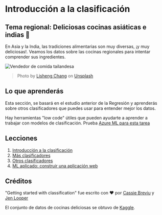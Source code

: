 # Introducción a la clasificación

## Tema regional: Deliciosas cocinas asiáticas e indias 🍜

En Asia y la India, las tradiciones alimentarias son muy diversas, ¡y muy deliciosas!. Veamos los datos sobre las cocinas regionales para intentar comprender sus ingredientes. 

![Vendedor de comida tailandesa](./images/thai-food.jpg)
> Photo by <a href="https://unsplash.com/@changlisheng?utm_source=unsplash&utm_medium=referral&utm_content=creditCopyText">Lisheng Chang</a> on <a href="https://unsplash.com/s/photos/asian-food?utm_source=unsplash&utm_medium=referral&utm_content=creditCopyText">Unsplash</a>
  
## Lo que aprenderás

Esta sección, se basará en el estudio anterior de la Regresión y aprenderás sobre otros clasificadores que puedes usar para entender mejor los datos.

Hay herramientas "low code" útiles que pueden ayudarte a aprender a trabajar con modelos de clasificación. Prueba [Azure ML para esta tarea](https://docs.microsoft.com/learn/modules/create-classification-model-azure-machine-learning-designer/?WT.mc_id=academic-15963-cxa)

## Lecciones

1. [Introducción a la clasificación](../1-Introduction/README.es.md)
2. [Más clasificadores](../2-Classifiers-1/README.md)
3. [Otros clasificadores](../3-Classifiers-2/README.md)
4. [ML aplicado: construir una aplicación web](../4-Applied/README.md)

## Créditos

"Getting started with classification" fue escrito con ♥️  por [Cassie Breviu](https://www.twitter.com/cassiebreviu) y [Jen Looper](https://www.twitter.com/jenlooper)

El conjunto de datos de cocinas deliciosas se obtuvo de [Kaggle](https://www.kaggle.com/hoandan/asian-and-indian-cuisines).
